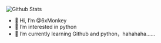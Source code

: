 
![Github Stats](https://github-readme-stats.vercel.app/api?username=6xMonkey&show_icons=true&theme=dark&count_private=true)


- 👋 Hi, I’m @6xMonkey
- 👀 I’m interested in python
- 🌱 I’m currently learning Github and python，hahahaha......

<!---
6xMonkey/6xMonkey is a ✨ special ✨ repository because its `README.md` (this file) appears on your GitHub profile.
You can click the Preview link to take a look at your changes.
--->
